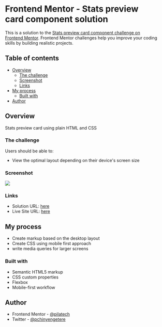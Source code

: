 # Frontend Mentor - Stats preview card component solution

This is a solution to the [Stats preview card component challenge on Frontend Mentor](https://www.frontendmentor.io/challenges/stats-preview-card-component-8JqbgoU62). Frontend Mentor challenges help you improve your coding skills by building realistic projects. 

## Table of contents

- [Overview](#overview)
  - [The challenge](#the-challenge)
  - [Screenshot](#screenshot)
  - [Links](#links)
- [My process](#my-process)
  - [Built with](#built-with)
- [Author](#author)

## Overview

Stats preview card using plain HTML and CSS

### The challenge

Users should be able to:

- View the optimal layout depending on their device's screen size

### Screenshot

![](./screenshot.png)

### Links

- Solution URL: [here](https://github.com/pilatech/stats-preview-card-component)
- Live Site URL: [here](https://stats-preview-card-component-by-pilate.netlify.app/)

## My process

- Create markup based on the desktop layout
- Create CSS using mobile first approach
- write media queries for larger screens

### Built with

- Semantic HTML5 markup
- CSS custom properties
- Flexbox
- Mobile-first workflow

## Author

- Frontend Mentor - [@pilatech](https://www.frontendmentor.io/profile/pilatech)
- Twitter - [@pchinyengetere](https://www.twitter.com/pchinyengetere)
